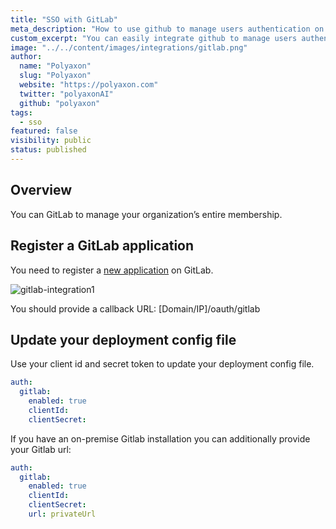 ```yaml
---
title: "SSO with GitLab"
meta_description: "How to use github to manage users authentication on Polyaxon."
custom_excerpt: "You can easily integrate github to manage users authentication on Polyaxon."
image: "../../content/images/integrations/gitlab.png"
author:
  name: "Polyaxon"
  slug: "Polyaxon"
  website: "https://polyaxon.com"
  twitter: "polyaxonAI"
  github: "polyaxon"
tags: 
  - sso
featured: false
visibility: public
status: published
---
```


## Overview

You can GitLab to manage your organization’s entire membership.

## Register a GitLab application

You need to register a [new application](https://docs.gitlab.com/ce/integration/oauth_provider.html) on GitLab.

![gitlab-integration1](../../content/images/integrations/sso/gitlab.png)

You should provide a callback URL: [Domain/IP]/oauth/gitlab

## Update your deployment config file

Use your client id and secret token to update your deployment config file.

```yaml
auth:
  gitlab:
    enabled: true
    clientId:
    clientSecret:
```

If you have an on-premise Gitlab installation you can additionally provide your Gitlab url:

```yaml
auth:
  gitlab:
    enabled: true
    clientId:
    clientSecret:
    url: privateUrl
```
